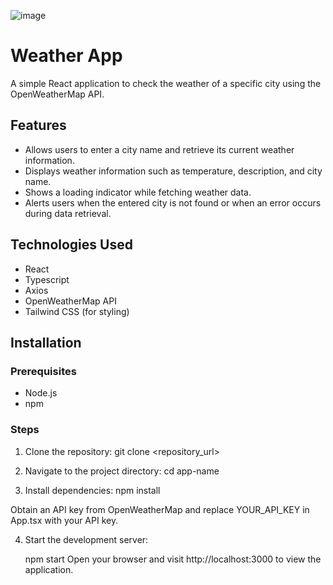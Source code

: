 ![image](https://github.com/afaaq10/clima-view/assets/87464681/cadb77ed-7b7c-4ac4-a354-8e725a290d63)


# Weather App

A simple React application to check the weather of a specific city using the OpenWeatherMap API.

## Features

- Allows users to enter a city name and retrieve its current weather information.
- Displays weather information such as temperature, description, and city name.
- Shows a loading indicator while fetching weather data.
- Alerts users when the entered city is not found or when an error occurs during data retrieval.

## Technologies Used

- React
- Typescript
- Axios
- OpenWeatherMap API
- Tailwind CSS (for styling)

## Installation

### Prerequisites

- Node.js
- npm

### Steps

1. Clone the repository:
   git clone <repository_url>

2. Navigate to the project directory:
   cd app-name

3. Install dependencies:
   npm install

Obtain an API key from OpenWeatherMap and replace YOUR_API_KEY in App.tsx with your API key.

4. Start the development server:

   npm start
   Open your browser and visit http://localhost:3000 to view the application.
